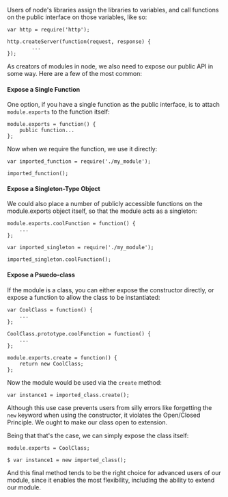 <!-- ---title: Node.js Modules -->

Users of node's libraries assign the libraries to variables, and call functions on the public interface on those variables, like so:

	var http = require('http');
	
	http.createServer(function(request, response) {
			...
	});
	
As creators of modules in node, we also need to expose our public API in some way. Here are a few of the most common:

#### Expose a Single Function

One option, if you have a single function as the public interface, is to attach `module.exports` to the function itself:

	module.exports = function() {
		public function...
	};
	
Now when we require the function, we use it directly:

	var imported_function = require('./my_module');
	
	imported_function();
	
#### Expose a Singleton-Type Object

We could also place a number of publicly accessible functions on the module.exports object itself, so that the module acts as a singleton:

	module.exports.coolFunction = function() {
		...
	};

	var imported_singleton = require('./my_module');
	
	imported_singleton.coolFunction();
	
#### Expose a Psuedo-class

If the module is a class, you can either expose the constructor directly, or expose a function to allow the class to be instantiated:

	var CoolClass = function() {
		...
	};
	
	CoolClass.prototype.coolFunction = function() {
		...
	};
	
	module.exports.create = function() {
		return new CoolClass;
	};
	
Now the module would be used via the `create` method:

	var instance1 = imported_class.create();
	
Although this use case prevents users from silly errors like forgetting the `new` keyword when using the constructor, it violates the Open/Closed Principle. We ought to make our class open to extension.

Being that that's the case, we can simply expose the class itself:

	module.exports = CoolClass;
	
	$ var instance1 = new imported_class();
	
And this final method tends to be the right choice for advanced users of our module, since it enables the most flexibility, including the ability to extend our module.

	
	

